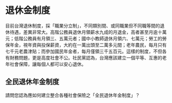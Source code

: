 # 退休金制度

目前台灣退休制度，採「職業分立制」，不同類別間、或同職業但不同職等間的退休待遇，差異非常大。高階公務員退休月領薪水九成的月退金，高者甚至月逾十萬元；低階公務員有月領三、五萬元者；國中小教師退休月領六、七萬元；勞工的勞保年金，視年資與投保薪資，大約在一萬出頭至二萬多元間；老年農民，每月只有七千元老農津貼；而參加國民年金者，每月僅領三千五百元。這樣的制度，不但各有財務問題，更是高度社會不公。社民黨認為，台灣應該建立一個平等、互惠的老年社會保障，讓每個人都可以安心退休。

## 全民退休年金制度

請問您認為應如何建立整合各種社會保險之「全民退休年金制度」？
